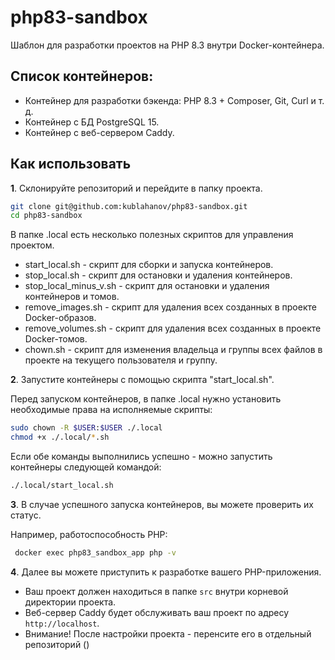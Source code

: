 # php83-sandbox

Шаблон для разработки проектов на PHP 8.3 внутри Docker-контейнера.

## Список контейнеров:

- Контейнер для разработки бэкенда: PHP 8.3 + Composer, Git, Curl и т. д.
- Контейнер с БД PostgreSQL 15.
- Контейнер с веб-сервером Caddy.

## Как использовать

**1**. Склонируйте репозиторий и перейдите в папку проекта.

```bash
git clone git@github.com:kublahanov/php83-sandbox.git
cd php83-sandbox
```

В папке .local есть несколько полезных скриптов для управления проектом.
- start_local.sh - скрипт для сборки и запуска контейнеров.
- stop_local.sh - скрипт для остановки и удаления контейнеров.
- stop_local_minus_v.sh - скрипт для остановки и удаления контейнеров и томов.
- remove_images.sh - скрипт для удаления всех созданных в проекте Docker-образов.
- remove_volumes.sh - скрипт для удаления всех созданных в проекте Docker-томов.
- chown.sh - скрипт для изменения владельца и группы всех файлов в проекте на текущего пользователя и группу.

**2**. Запустите контейнеры c помощью скрипта "start_local.sh".

Перед запуском контейнеров, в папке .local нужно установить необходимые права на исполняемые скрипты:

```bash
sudo chown -R $USER:$USER ./.local
chmod +x ./.local/*.sh
```

Если обе команды выполнились успешно - можно запустить контейнеры следующей командой:

```bash
./.local/start_local.sh
```

**3**. В случае успешного запуска контейнеров, вы можете проверить их статус.

Например, работоспособность PHP:

```bash
 docker exec php83_sandbox_app php -v 
```

**4**. Далее вы можете приступить к разработке вашего PHP-приложения.
 
- Ваш проект должен находиться в папке `src` внутри корневой директории проекта.
- Веб-сервер Caddy будет обслуживать ваш проект по адресу `http://localhost`.
- Внимание! После настройки проекта - перенсите его в отдельный репозиторий ()
